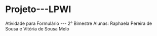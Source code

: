 # Projeto---LPWI
Atividade para Formulário --- 2° Bimestre
Alunas: Raphaela Pereira de Sousa e Vitória de Sousa Melo
